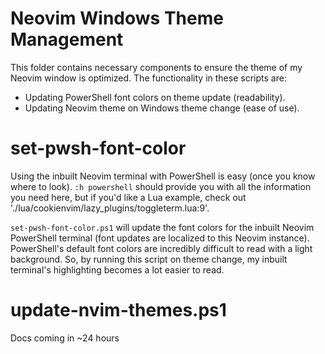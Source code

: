 # Neovim Windows Theme Management

This folder contains necessary components to ensure the theme of my Neovim window is optimized. The functionality in these scripts are:

- Updating PowerShell font colors on theme update (readability).
- Updating Neovim theme on Windows theme change (ease of use).

# set-pwsh-font-color

Using the inbuilt Neovim terminal with PowerShell is easy (once you know where to look). 
`:h powershell` should provide you with all the information you need here, but if you'd like a Lua example, check out './lua/cookienvim/lazy_plugins/toggleterm.lua:9'.

`set-pwsh-font-color.ps1` will update the font colors for the inbuilt Neovim PowerShell terminal (font updates are localized to this Neovim instance).
PowerShell's default font colors are incredibly difficult to read with a light background. So, by running this script on theme change, my inbuilt terminal's highlighting becomes a lot easier to read. 


# update-nvim-themes.ps1

Docs coming in ~24 hours
